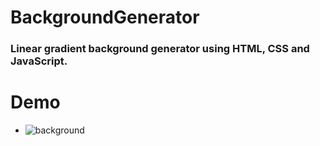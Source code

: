 # BackgroundGenerator
### Linear gradient background generator using HTML, CSS and JavaScript.
# Demo
- ![background](https://user-images.githubusercontent.com/72084877/140657663-1ad49796-b160-45d5-8b31-5678c6acd9d9.png)
